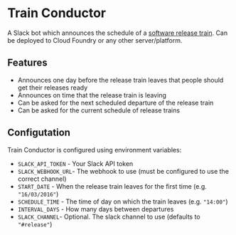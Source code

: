 # Train Conductor

A Slack bot which announces the schedule of a [software release train](https://en.wikipedia.org/wiki/Software_release_train). Can be deployed to Cloud Foundry or any other server/platform.

## Features

* Announces one day before the release train leaves that people should get their releases ready
* Announces on time that the release train is leaving
* Can be asked for the next scheduled departure of the release train
* Can be asked for the current schedule of release trains

## Configutation

Train Conductor is configured using environment variables:

* `SLACK_API_TOKEN` - Your Slack API token
* `SLACK_WEBHOOK_URL`- The webhook to use (must be configured to use the correct channel)
* `START_DATE` - When the release train leaves for the first time (e.g. `"16/03/2016"`)
* `SCHEDULE_TIME` - The time of day on which the train leaves (e.g. `"14:00"`)
* `INTERVAL_DAYS` - How many days between departures
* `SLACK_CHANNEL`- Optional. The slack channel to use (defaults to `"#release"`)
